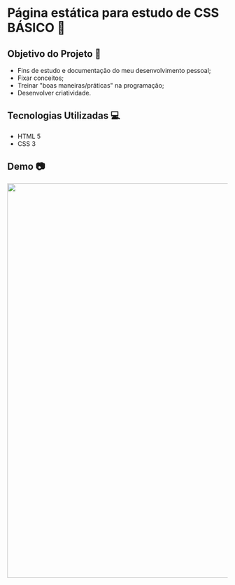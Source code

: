 # Página estática para estudo de CSS BÁSICO 📝

## Objetivo do Projeto 🎯
- Fins de estudo e documentação do meu desenvolvimento pessoal;
- Fixar conceitos;
- Treinar "boas maneiras/práticas" na programação;
- Desenvolver criatividade.

## Tecnologias Utilizadas 💻
- HTML 5 
- CSS 3 

## Demo 📷

<p align="center">
  <img width="900" src="toReadme/comptontattoo.gif">
</p>
